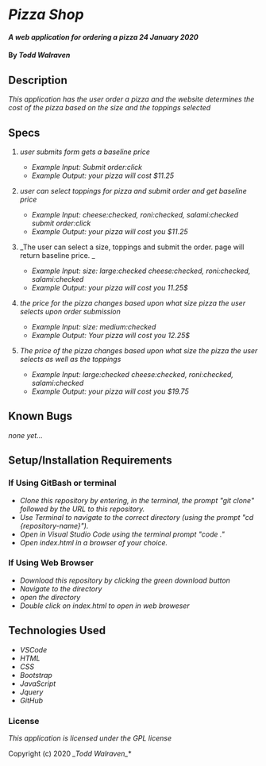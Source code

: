 # _Pizza Shop_

#### _A web application for ordering a pizza_ _24 January 2020_

#### By _**Todd Walraven**_

## Description

_This application has the user order a pizza and the website determines the cost of the pizza based on the size and the toppings selected_

## Specs

1. _user submits form gets a baseline price_
    *   _Example Input: Submit order:click_
    *   _Example Output: your pizza will cost $11.25_

2. _user can select toppings for pizza and submit order and get baseline price_
    *	_Example Input: cheese:checked, roni:checked, salami:checked submit order:click_
    *   _Example Output: your pizza will cost you $11.25_ 

3. _The user can select a size, toppings and submit the order. page will return baseline price. _
    *	_Example Input: size: large:checked cheese:checked, roni:checked, salami:checked_
    *   _Example Output: your pizza will cost you 11.25$_

4. _the price for the pizza changes based upon what size pizza the user selects upon order submission_
    *	_Example Input: size: medium:checked_
    *	_Example Output: Your pizza will cost you 12.25$_

5. _The price of the pizza changes based upon what size the pizza the user selects as well as the toppings_
    *	_Example Input: large:checked cheese:checked, roni:checked, salami:checked_
    *	_Example Output: your pizza will cost you $19.75_


## Known Bugs
_none yet..._

## Setup/Installation Requirements

### If Using GitBash or terminal

* _Clone this repository by entering, in the terminal, the prompt "git clone" followed by the URL to this repository._
* _Use Terminal to navigate to the correct directory (using the prompt "cd {repository-name}")._
* _Open in Visual Studio Code using the terminal prompt "code ."_
* _Open index.html in a browser of your choice._

### If Using Web Browser

* _Download this repository by clicking the green download button_
* _Navigate to the directory_
* _open the directory_
* _Double click on index.html to open in web broweser_

## Technologies Used

* _VSCode_
* _HTML_
* _CSS_
* _Bootstrap_
* _JavaScript_
* _Jquery_
* _GitHub_

### License

_This application is licensed under the GPL license_

Copyright (c) 2020 **_Todd Walraven*_**